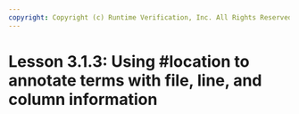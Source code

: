 ```yaml
---
copyright: Copyright (c) Runtime Verification, Inc. All Rights Reserved.
---
```


# Lesson 3.1.3: Using #location to annotate terms with file, line, and column information
